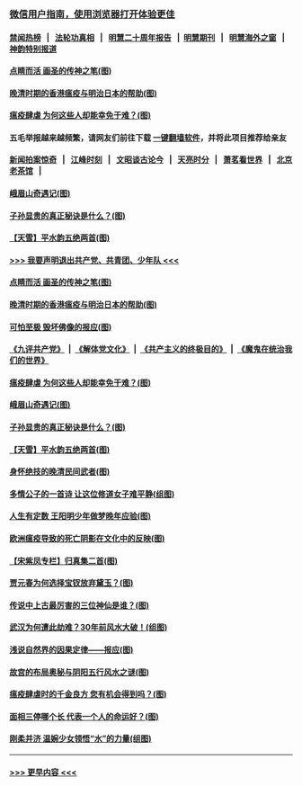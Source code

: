 ### [微信用户指南，使用浏览器打开体验更佳](https://github.com/gfw-breaker/banned-news1/blob/master/indexes/wechat-guide.md?t=0)
#### [禁闻热榜](热点新闻.md?t=0)  &nbsp;&nbsp;|&nbsp;&nbsp; [法轮功真相](https://github.com/gfw-breaker/truth/blob/master/README.md?t=0) &nbsp;&nbsp;|&nbsp;&nbsp; [明慧二十周年报告](https://github.com/gfw-breaker/mh-reports/blob/master/README.md?t=0) &nbsp;&nbsp;|&nbsp;&nbsp;[明慧期刊](https://github.com/gfw-breaker/mh-qikan) &nbsp;&nbsp;|&nbsp;&nbsp; [明慧海外之窗](https://github.com/gfw-breaker/mh-news/blob/master/README.md?t=0) &nbsp;&nbsp;|&nbsp;&nbsp; [神韵特别报道](https://github.com/gfw-breaker/mh-news/blob/master/shenyun.md?t=0)
#### [点睛而活 画圣的传神之笔(图)](../pages/p7/921583.md?t=02060244) 
#### [晚清时期的香港瘟疫与明治日本的帮助(图)](../pages/p7/921674.md?t=02060244) 
#### [瘟疫肆虐 为何这些人却能幸免于难？(图)](../pages/p7/921768.md?t=02060244) 
#### 五毛举报越来越频繁，请网友们前往下载 [一键翻墙软件](https://github.com/gfw-breaker/ssr-accounts)，并将此项目推荐给亲友
#### [新闻拍案惊奇](https://github.com/gfw-breaker/banned-news1/blob/master/pages/link4.md) &nbsp;&nbsp;|&nbsp;&nbsp; [江峰时刻](https://github.com/gfw-breaker/banned-news1/blob/master/pages/link4.md) &nbsp;&nbsp;|&nbsp;&nbsp; [文昭谈古论今](https://github.com/gfw-breaker/banned-news1/blob/master/pages/link4.md) &nbsp;&nbsp;|&nbsp;&nbsp; [天亮时分](https://github.com/gfw-breaker/banned-news1/blob/master/pages/link4.md) &nbsp;&nbsp;|&nbsp;&nbsp; [萧茗看世界](https://github.com/gfw-breaker/banned-news1/blob/master/pages/link4.md) &nbsp;&nbsp;|&nbsp;&nbsp; [北京老茶馆](https://github.com/gfw-breaker/banned-news1/blob/master/pages/link4.md) &nbsp;&nbsp;|&nbsp;&nbsp; 
#### [峨眉山奇遇记(图)](../pages/p7/921442.md?t=02060244) 
#### [子孙显贵的真正秘诀是什么？(图)](../pages/p7/921334.md?t=02060244) 
#### [【天雪】平水韵五绝两首(图)](../pages/p7/921604.md?t=02060244) 
#### [>>> 我要声明退出共产党、共青团、少年队 <<<](https://github.com/begood0513/goodnews/blob/master/quit/letter.md) 
#### [点睛而活 画圣的传神之笔(图)](../pages/p7/921583.md?t=02060244) 
#### [晚清时期的香港瘟疫与明治日本的帮助(图)](../pages/p7/921674.md?t=02060244) 
#### [可怕至极 毁坏佛像的报应(图)](../pages/p7/921437.md?t=02060244) 
#### [《九评共产党》](https://github.com/begood0513/9ping.md/blob/master/README.md) &nbsp;|&nbsp; [《解体党文化》](../../../../jtdwh.md/blob/master/README.md)  &nbsp;|&nbsp; [《共产主义的终极目的》](../../../../gczydzjmd.md/blob/master/README.md) &nbsp;|&nbsp; [《魔鬼在统治我们的世界》](../../../../mgztzwmdsj.md/blob/master/README.md) 
#### [瘟疫肆虐 为何这些人却能幸免于难？(图)](../pages/p7/921768.md?t=02060244) 
#### [峨眉山奇遇记(图)](../pages/p7/921442.md?t=02060244) 
#### [子孙显贵的真正秘诀是什么？(图)](../pages/p7/921334.md?t=02060244) 
#### [【天雪】平水韵五绝两首(图)](../pages/p7/921604.md?t=02060244) 
#### [身怀绝技的晚清民间武者(图)](../pages/p7/921488.md?t=02060244) 
#### [多情公子的一首诗 让这位修道女子难平静(组图)](../pages/p7/886851.md?t=02060244) 
#### [人生有定数 王阳明少年做梦晚年应验(图)](../pages/p7/921608.md?t=02060244) 
#### [欧洲瘟疫导致的死亡阴影在文化中的反映(图)](../pages/p7/921313.md?t=02060244) 
#### [【宋紫凤专栏】归真集二首(图)](../pages/p7/921582.md?t=02060244) 
#### [贾元春为何选择宝钗放弃黛玉？(图)](../pages/p7/921330.md?t=02060244) 
#### [传说中上古最厉害的三位神仙是谁？(图)](../pages/p7/921337.md?t=02060244) 
#### [武汉为何遭此劫难？30年前风水大破！(组图)](../pages/p7/921355.md?t=02060244) 
#### [浅说自然界的因果定律——报应(图)](../pages/p7/921325.md?t=02060244) 
#### [故宫的布局奥秘与阴阳五行风水之谜(图)](../pages/p7/921340.md?t=02060244) 
#### [瘟疫肆虐时的千金良方 您有机会得到吗？(图)](../pages/p7/921293.md?t=02060244) 
#### [面相三停哪个长 代表一个人的命运好？(图)](../pages/p7/892043.md?t=02060244) 
#### [刚柔并济 温婉少女领悟“水”的力量(组图)](../pages/p7/921088.md?t=02060244) 

----
#### [ >>> 更早内容 <<< ](../indexes/p7-earlier.md)
